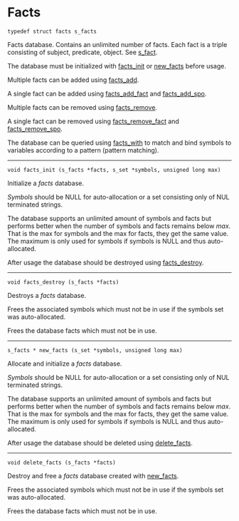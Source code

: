 # Facts

<a id="s_facts"></a>
`typedef struct facts s_facts`

Facts database. Contains an unlimited number of facts.
Each fact is a triple consisting of subject, predicate, object.
See [s_fact](#s_fact).

The database must be initialized with
[facts_init](#facts_init)
or
[new_facts](#new_facts)
before usage.

Multiple facts can be added using [facts_add](#facts_add).

A single fact can be added using [facts_add_fact](#facts_add_fact) and
[facts_add_spo](#facts_add_spo).

Multiple facts can be removed using [facts_remove](#facts_remove).

A single fact can be removed using
[facts_remove_fact](#facts_remove_fact) and
[facts_remove_spo](#facts_remove_spo).

The database can be queried using [facts_with](#facts_with) to
match and bind symbols to variables according to a pattern
(pattern matching).

---

<a id="facts_init"></a>
`void facts_init (s_facts *facts, s_set *symbols, unsigned long max)`

Initialize a *facts* database.

*Symbols* should be NULL for auto-allocation or a set consisting only
of NUL terminated strings.

The database supports an unlimited amount of symbols and facts
but performs better when the number of symbols and facts remains
below *max*. That is the max for symbols and the max for facts,
they get the same value. The maximum is only used for symbols if
symbols is NULL and thus auto-allocated.

After usage the database should be destroyed using
[facts_destroy](#facts_destroy).

---

<a id="facts_destroy"></a>
`void facts_destroy (s_facts *facts)`

Destroys a *facts* database.

Frees the associated symbols which must not be in use if the symbols
set was auto-allocated.

Frees the database facts which must not be in use.

---

<a id="new_facts"></a>
`s_facts * new_facts (s_set *symbols, unsigned long max)`

Allocate and initialize a *facts* database.

*Symbols* should be NULL for auto-allocation or a set consisting only
of NUL terminated strings.

The database supports an unlimited amount of symbols and facts
but performs better when the number of symbols and facts remains
below *max*. That is the max for symbols and the max for facts,
they get the same value. The maximum is only used for symbols if
symbols is NULL and thus auto-allocated.

After usage the database should be deleted using
[delete_facts](#delete_facts).

---

<a id="delete_facts"></a>
`void delete_facts (s_facts *facts)`

Destroy and free a *facts* database created with
[new_facts](#new_facts).

Frees the associated symbols which must not be in use if the symbols
set was auto-allocated.

Frees the database facts which must not be in use.

